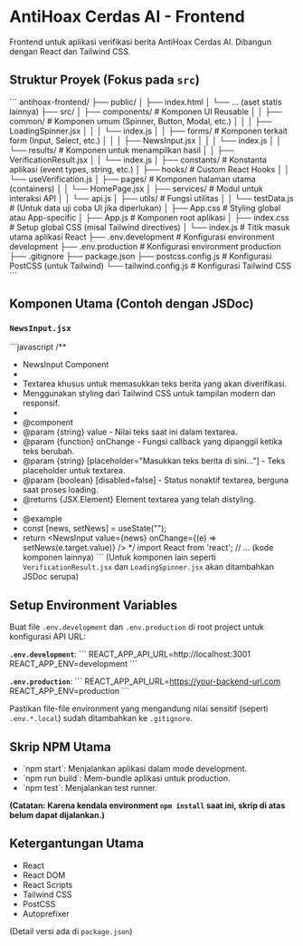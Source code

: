 # AntiHoax Cerdas AI - Frontend

Frontend untuk aplikasi verifikasi berita AntiHoax Cerdas AI. Dibangun dengan React dan Tailwind CSS.

## Struktur Proyek (Fokus pada `src`)

\`\`\`
antihoax-frontend/
├── public/
│   ├── index.html
│   └── ... (aset statis lainnya)
├── src/
│   ├── components/  # Komponen UI Reusable
│   │   ├── common/          # Komponen umum (Spinner, Button, Modal, etc.)
│   │   │   ├── LoadingSpinner.jsx
│   │   │   └── index.js
│   │   ├── forms/           # Komponen terkait form (Input, Select, etc.)
│   │   │   ├── NewsInput.jsx
│   │   │   └── index.js
│   │   └── results/         # Komponen untuk menampilkan hasil
│   │       ├── VerificationResult.jsx
│   │       └── index.js
│   ├── constants/     # Konstanta aplikasi (event types, string, etc.)
│   ├── hooks/         # Custom React Hooks
│   │   └── useVerification.js
│   ├── pages/         # Komponen halaman utama (containers)
│   │   └── HomePage.jsx
│   ├── services/      # Modul untuk interaksi API
│   │   └── api.js
│   ├── utils/         # Fungsi utilitas
│   │   └── testData.js # (Untuk data uji coba UI jika diperlukan)
│   ├── App.css        # Styling global atau App-specific
│   ├── App.js         # Komponen root aplikasi
│   ├── index.css      # Setup global CSS (misal Tailwind directives)
│   └── index.js       # Titik masuk utama aplikasi React
├── .env.development # Konfigurasi environment development
├── .env.production  # Konfigurasi environment production
├── .gitignore
├── package.json
├── postcss.config.js  # Konfigurasi PostCSS (untuk Tailwind)
└── tailwind.config.js # Konfigurasi Tailwind CSS
\`\`\`

## Komponen Utama (Contoh dengan JSDoc)

### `NewsInput.jsx`
\`\`\`javascript
/**
 * NewsInput Component
 *
 * Textarea khusus untuk memasukkan teks berita yang akan diverifikasi.
 * Menggunakan styling dari Tailwind CSS untuk tampilan modern dan responsif.
 *
 * @component
 * @param {string} value - Nilai teks saat ini dalam textarea.
 * @param {function} onChange - Fungsi callback yang dipanggil ketika teks berubah.
 * @param {string} [placeholder="Masukkan teks berita di sini..."] - Teks placeholder untuk textarea.
 * @param {boolean} [disabled=false] - Status nonaktif textarea, berguna saat proses loading.
 * @returns {JSX.Element} Element textarea yang telah distyling.
 *
 * @example
 * const [news, setNews] = useState("");
 * return <NewsInput value={news} onChange={(e) => setNews(e.target.value)} />
 */
import React from 'react';
// ... (kode komponen lainnya)
\`\`\`
(Untuk komponen lain seperti `VerificationResult.jsx` dan `LoadingSpinner.jsx` akan ditambahkan JSDoc serupa)

## Setup Environment Variables

Buat file `.env.development` dan `.env.production` di root project untuk konfigurasi API URL:

**`.env.development`**:
\`\`\`
REACT_APP_API_URL=http://localhost:3001
REACT_APP_ENV=development
\`\`\`

**`.env.production`**:
\`\`\`
REACT_APP_API_URL=https://your-backend-url.com
REACT_APP_ENV=production
\`\`\`

Pastikan file-file environment yang mengandung nilai sensitif (seperti `.env.*.local`) sudah ditambahkan ke `.gitignore`.

## Skrip NPM Utama

- \`npm start\`: Menjalankan aplikasi dalam mode development.
- \`npm run build\`: Mem-bundle aplikasi untuk production.
- \`npm test\`: Menjalankan test runner.

**(Catatan: Karena kendala environment `npm install` saat ini, skrip di atas belum dapat dijalankan.)**

## Ketergantungan Utama

- React
- React DOM
- React Scripts
- Tailwind CSS
- PostCSS
- Autoprefixer

(Detail versi ada di `package.json`)
